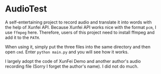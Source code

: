 # AudioTest

A self-entertaining project to record audio and translate it into words with the help of Xunfei API. Because Xunfei API works nice with the format `pcm`, I use `ffmpeg` here. Therefore, users of this project need to install ffmpeg and add it to the `PATH`.

When using it, simply put the three files into the same directory and then open `cmd`. Enter `python main.py` and you will see how it works.

I largely adopt the code of XunFei Demo and another author's audio recording file (Sorry I forget the author's name). I did not do much.
